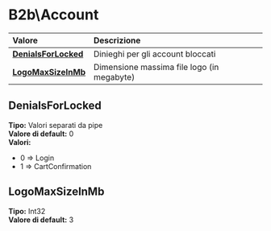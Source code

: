 # B2b\Account

| Valore | Descrizione |
| :--- | :--- |
| [**DenialsForLocked**](b2baccount.md#denialsforlocked) | Dinieghi per gli account bloccati |
| [**LogoMaxSizeInMb**](b2baccount.md#logomaxsizeinmb) | Dimensione massima file logo \(in megabyte\) |

## DenialsForLocked

**Tipo:** Valori separati da pipe  
**Valore di default:** 0  
**Valori:**

* 0 =&gt; Login
* 1 =&gt; CartConfirmation

## LogoMaxSizeInMb

**Tipo:** Int32  
**Valore di default:** 3
